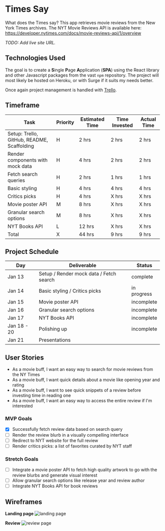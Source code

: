 # Times Say

What does the Times say? This app retrieves movie reviews from the New York Times archives. The NYT Movie Reviews API is available here: https://developer.nytimes.com/docs/movie-reviews-api/1/overview

_TODO: Add live site URL._

## Technologies Used

The goal is to create a **S**ingle **P**age **A**pplication (**SPA**) using the React library and other Javascript packages from the vast `npm` repository. The project will most likely be hosted on Heroku, or with Surge if it suits my needs better.

Once again project management is handled with [Trello](https://trello.com/b/TrNxWlVZ/times-say).

## Timeframe

| Task                                       | Priority | Estimated Time | Time Invested | Actual Time |
| ------------------------------------------ | -------- | -------------- | ------------- | ----------- |
| Setup: Trello, GitHub, README, Scaffolding | H        | 2 hrs          | 2 hrs         | 2 hrs       |
| Render components with mock data           | H        | 4 hrs          | 2 hrs         | 2 hrs       |
| Fetch search queries                       | H        | 2 hrs          | 1 hrs         | 1 hrs       |
| Basic styling                              | H        | 4 hrs          | 4 hrs         | 4 hrs       |
| Critics picks                              | H        | 4 hrs          | X hrs         | X hrs       |
| Movie poster API                           | M        | 8 hrs          | X hrs         | X hrs       |
| Granular search options                    | M        | 8 hrs          | X hrs         | X hrs       |
| NYT Books API                              | L        | 12 hrs         | X hrs         | X hrs       |
| Total                                      | X        | 44 hrs         | 9 hrs         | 9 hrs       |

## Project Schedule

| Day         | Deliverable                             | Status      |
| ----------- | --------------------------------------- | ----------- |
| Jan 13      | Setup / Render mock data / Fetch search | complete    |
| Jan 14      | Basic styling / Critics picks           | in progress |
| Jan 15      | Movie poster API                        | incomplete  |
| Jan 16      | Granular search options                 | incomplete  |
| Jan 17      | NYT Books API                           | incomplete  |
| Jan 18 - 20 | Polishing up                            | incomplete  |
| Jan 21      | Presentations                           |

## User Stories

-  As a movie buff, I want an easy way to search for movie reviews from the NY Times
-  As a movie buff, I want quick details about a movie like opening year and rating
-  As a movie buff, I want to see quick snippets of a review before investing time in reading one
-  As a movie buff, I want an easy way to access the entire review if I'm interested

### MVP Goals

-  [x] Successfully fetch review data based on search query
-  [ ] Render the review blurb in a visually compelling interface
-  [ ] Redirect to NYT website for the full review
-  [ ] Render critics picks: a list of favorites curated by NYT staff

### Stretch Goals

-  [ ] Integrate a movie poster API to fetch high quality artwork to go with the review blurbs and generate visual interest
-  [ ] Allow granular search options like release year and review author
-  [ ] Integrate NYT Books API for book reviews

## Wireframes

**Landing page**
![landing page](https://i.imgur.com/6Odksw0.png)

**Review**
![review page](https://i.imgur.com/4kS30cQ.png)
